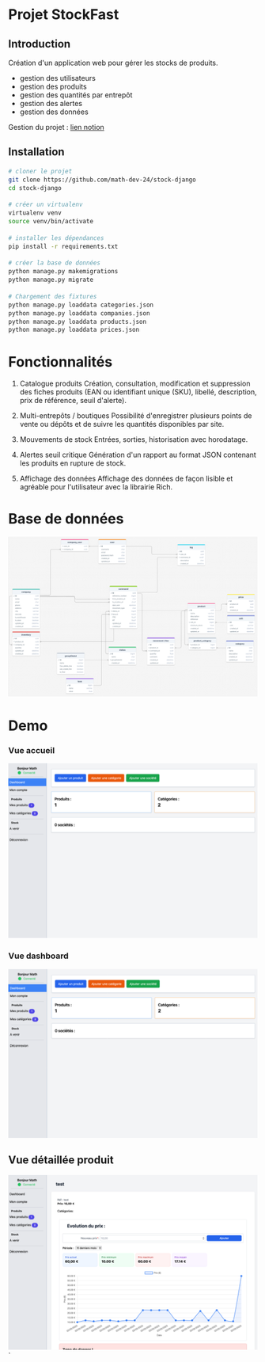 # Projet StockFast

## Introduction

Création d'un application web pour gérer les stocks de produits.

- gestion des utilisateurs
- gestion des produits
- gestion des quantités par entrepôt
- gestion des alertes
- gestion des données

Gestion du projet : [lien notion](https://mathieu24dev.notion.site/Gestion-de-stock-x-Django-1e6c4218a91480dea221c17419013a28?pvs=4)

## Installation

```bash
# cloner le projet
git clone https://github.com/math-dev-24/stock-django
cd stock-django

# créer un virtualenv
virtualenv venv
source venv/bin/activate

# installer les dépendances
pip install -r requirements.txt

# créer la base de données
python manage.py makemigrations
python manage.py migrate

# Chargement des fixtures
python manage.py loaddata categories.json
python manage.py loaddata companies.json
python manage.py loaddata products.json
python manage.py loaddata prices.json
```

# Fonctionnalités
1. Catalogue produits
Création, consultation, modification et suppression des fiches produits (EAN ou identifiant unique (SKU), libellé, description, prix de référence, seuil d'alerte).

2. Multi-entrepôts / boutiques
Possibilité d'enregistrer plusieurs points de vente ou dépôts et de suivre les quantités disponibles par site.

3. Mouvements de stock
Entrées, sorties, historisation avec horodatage.

4. Alertes seuil critique
Génération d'un rapport au format JSON contenant les produits en rupture de stock.

5. Affichage des données
Affichage des données de façon lisible et agréable pour l'utilisateur avec la librairie Rich.

# Base de données
![Schéma de base de données](./demo/bdd.png)

# Demo 
### Vue accueil
![HomePage](./demo/home.png)

### Vue dashboard
![Dashboard](./demo/dashboard.png)

## Vue détaillée produit
![detail-product](./demo/detail-product.png)`
